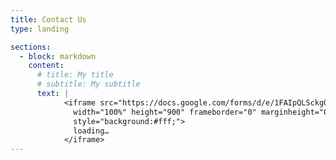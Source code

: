 ```yaml
---
title: Contact Us
type: landing

sections:
  - block: markdown
    content:
      # title: My title
      # subtitle: My subtitle
      text: |
            <iframe src="https://docs.google.com/forms/d/e/1FAIpQLSckgQu6impWMaMO0YZ_3DcTzPFN5w5uQY6q-9opeOh0RgLPJw/viewform?embedded=true"
              width="100%" height="900" frameborder="0" marginheight="0" marginwidth="0"
              style="background:#fff;">
              loading…
            </iframe>
---
```

